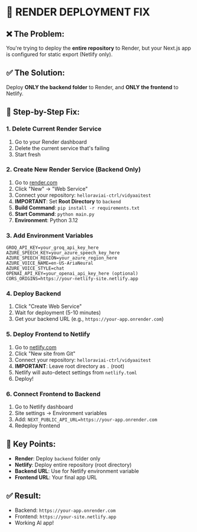 # 🚨 RENDER DEPLOYMENT FIX

## ❌ **The Problem:**
You're trying to deploy the **entire repository** to Render, but your Next.js app is configured for static export (Netlify only).

## ✅ **The Solution:**
Deploy **ONLY the backend folder** to Render, and **ONLY the frontend** to Netlify.

## 🔧 **Step-by-Step Fix:**

### **1. Delete Current Render Service**
1. Go to your Render dashboard
2. Delete the current service that's failing
3. Start fresh

### **2. Create New Render Service (Backend Only)**
1. Go to [render.com](https://render.com)
2. Click "New" → "Web Service"
3. Connect your repository: `helloraviai-ctrl/vidyaaitest`
4. **IMPORTANT**: Set **Root Directory** to `backend`
5. **Build Command**: `pip install -r requirements.txt`
6. **Start Command**: `python main.py`
7. **Environment**: Python 3.12

### **3. Add Environment Variables**
```
GROQ_API_KEY=your_groq_api_key_here
AZURE_SPEECH_KEY=your_azure_speech_key_here
AZURE_SPEECH_REGION=your_azure_region_here
AZURE_VOICE_NAME=en-US-AriaNeural
AZURE_VOICE_STYLE=chat
OPENAI_API_KEY=your_openai_api_key_here (optional)
CORS_ORIGINS=https://your-netlify-site.netlify.app
```

### **4. Deploy Backend**
1. Click "Create Web Service"
2. Wait for deployment (5-10 minutes)
3. Get your backend URL (e.g., `https://your-app.onrender.com`)

### **5. Deploy Frontend to Netlify**
1. Go to [netlify.com](https://netlify.com)
2. Click "New site from Git"
3. Connect your repository: `helloraviai-ctrl/vidyaaitest`
4. **IMPORTANT**: Leave root directory as `.` (root)
5. Netlify will auto-detect settings from `netlify.toml`
6. Deploy!

### **6. Connect Frontend to Backend**
1. Go to Netlify dashboard
2. Site settings → Environment variables
3. Add: `NEXT_PUBLIC_API_URL=https://your-app.onrender.com`
4. Redeploy frontend

## 🎯 **Key Points:**
- **Render**: Deploy `backend` folder only
- **Netlify**: Deploy entire repository (root directory)
- **Backend URL**: Use for Netlify environment variable
- **Frontend URL**: Your final app URL

## ✅ **Result:**
- Backend: `https://your-app.onrender.com`
- Frontend: `https://your-site.netlify.app`
- Working AI app!
